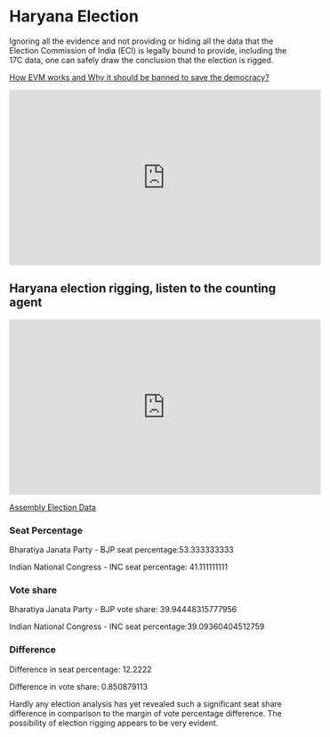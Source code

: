 # Haryana Election

Ignoring all the evidence and not providing or hiding all the data that  the Election Commission of India (ECI) is legally bound to provide,  including the 17C data, one can safely draw the conclusion that the  election is rigged.

[How EVM works and Why it should be banned to save the democracy?](https://iambrainstorming.github.io/chapters/the-lok-sabha-election-is-about-regional-parties-vs-one-party-dictatorship.html)

<iframe width="560" height="315" src="https://www.youtube.com/embed/lMQxflqpiDU?si=CqFHyZ2oK6uMD5ja" title="YouTube video player" frameborder="0" allow="accelerometer; autoplay; clipboard-write; encrypted-media; gyroscope; picture-in-picture; web-share" referrerpolicy="strict-origin-when-cross-origin" allowfullscreen></iframe>


## Haryana election rigging, listen to the counting agent

<iframe width="560" height="315" src="https://www.youtube.com/embed/FBP0TB1hUqE?si=aX8Le_XV0xnuRwpO" title="YouTube video player" frameborder="0" allow="accelerometer; autoplay; clipboard-write; encrypted-media; gyroscope; picture-in-picture; web-share" referrerpolicy="strict-origin-when-cross-origin" allowfullscreen></iframe>

[Assembly Election Data](https://github.com/silicology/election_data_analysis/tree/main/data/2024_assembly)


### Seat Percentage
Bharatiya Janata Party - BJP seat percentage:53.333333333

Indian National Congress - INC seat percentage: 41.111111111

### Vote share
Bharatiya Janata Party - BJP vote share: 39.94448315777956

Indian National Congress - INC seat percentage:39.09360404512759


### Difference
Difference in seat percentage: 12.2222

Difference in vote share: 0.850879113


Hardly any election analysis has yet revealed such a significant seat share difference in comparison to the margin of vote percentage difference. The possibility of election rigging appears to be very evident.
